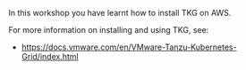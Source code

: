 In this workshop you have learnt how to install TKG on AWS.

For more information on installing and using TKG, see:

* https://docs.vmware.com/en/VMware-Tanzu-Kubernetes-Grid/index.html
